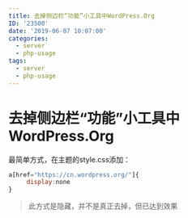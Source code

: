 ```yaml
---
title: 去掉侧边栏“功能”小工具中WordPress.Org
ID: '23500'
date: '2019-06-07 10:07:00'
categories:
  - server
  - php-usage
tags:
  - server
  - php-usage
---
```


# 去掉侧边栏“功能”小工具中WordPress.Org

最简单方式，在主题的style.css添加：

``` js 
a[href="https://cn.wordpress.org/"]{
     display:none
}
```

> 此方式是隐藏，并不是真正去掉，但已达到效果
 
 
 
 
 
 
 
 
 
 
 
 
 
 
 
 
 
 
 
 
 
 
 
